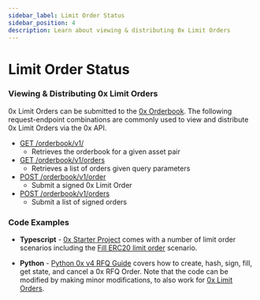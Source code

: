 ```yaml
---
sidebar_label: Limit Order Status
sidebar_position: 4
description: Learn about viewing & distributing 0x Limit Orders
---
```


# Limit Order Status

### Viewing & Distributing 0x Limit Orders

0x Limit Orders can be submitted to the [0x Orderbook](/0x-orderbook-api/). The following request-endpoint combinations are commonly used to view and distribute 0x Limit Orders via the 0x API.

* [GET /orderbook/v1/](https://0x.org/docs/api#get-orderbookv1)
  * Retrieves the orderbook for a given asset pair
* [GET /orderbook/v1/orders](https://0x.org/docs/api#get-orderbookv1orders)
  * Retrieves a list of orders given query parameters
* [POST /orderbook/v1/order](https://0x.org/docs/api#post-orderbookv1order)
  * Submit a signed 0x Limit Order
* [POST /orderbook/v1/orders](https://0x.org/docs/api#post-orderbookv1orders)
  * Submit a list of signed orders

### Code Examples

* **Typescript** - [ 0x Starter Project](https://github.com/0xProject/0x-starter-project) comes with a number of limit order scenarios including the [Fill ERC20 limit order](https://github.com/0xProject/0x-starter-project/blob/master/src/scenarios/fill\_erc20\_limit\_order.ts) scenario.

* **Python** - [Python 0x v4 RFQ Guide](https://gist.github.com/PirosB3/8141b51fbb307bca265866ef1cef564f) covers how to create, hash, sign, fill, get state, and cancel a 0x RFQ Order. Note that the code can be modified by making minor modifications, to also work for [0x Limit Orders](https://protocol.0x.org/en/latest/basics/orders.html#limit-orders).
